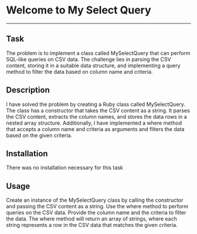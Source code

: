 # Welcome to My Select Query
***

## Task

The problem is to implement a class called MySelectQuery that can perform SQL-like queries on CSV data. The challenge lies in parsing the CSV content, storing it in a suitable data structure, and implementing a query method to filter the data based on column name and criteria.

## Description

I have solved the problem by creating a Ruby class called MySelectQuery. The class has a constructor that takes the CSV content as a string. It parses the CSV content, extracts the column names, and stores the data rows in a nested array structure. Additionally, I have implemented a where method that accepts a column name and criteria as arguments and filters the data based on the given criteria.

## Installation

There was no installation necessary for this task 

## Usage

Create an instance of the MySelectQuery class by calling the constructor and passing the CSV content as a string.
Use the where method to perform queries on the CSV data. Provide the column name and the criteria to filter the data.
The where method will return an array of strings, where each string represents a row in the CSV data that matches the given criteria.

